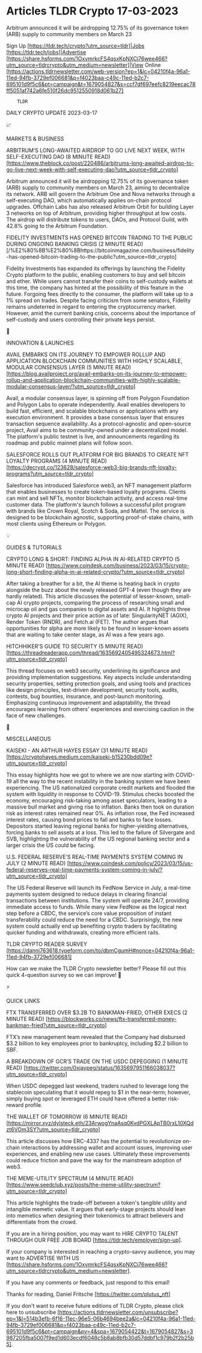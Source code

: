 # Articles TLDR Crypto 17-03-2023

Arbitrum announced it will be airdropping 12.75% of its governance
token (ARB) supply to community members on March 23  

Sign Up [https://tldr.tech/crypto?utm_source=tldr]|Jobs
[https://tldr.tech/jobs]|Advertise
[https://share.hsforms.com/1OxvmrkcFS4qsxKpNXCi76wee466?utm_source=tldrcrypto&utm_medium=newsletter]|View
Online
[https://actions.tldrnewsletter.com/web-version?ep=1&lc=04210f4a-96a1-11ed-94fb-3729ef006681&p=f4023baa-c49c-11ed-b2c7-695101d9f5c6&pt=campaign&t=1679054827&s=ccf7df697eefc8219eecac78ff5051af742a6fe510f26dc9512550918d061b27]


		TLDR 

DAILY CRYPTO UPDATE 2023-03-17

📈 

MARKETS & BUSINESS

ARBITRUM’S LONG-AWAITED AIRDROP TO GO LIVE NEXT WEEK, WITH
SELF-EXECUTING DAO (8 MINUTE READ)
[https://www.theblock.co/post/220486/arbitrums-long-awaited-airdrop-to-go-live-next-week-with-self-executing-dao?utm_source=tldr_crypto]


Arbitrum announced it will be airdropping 12.75% of its governance
token (ARB) supply to community members on March 23, aiming to
decentralize its network. ARB will govern the Arbitrum One and Nova
networks through a self-executing DAO, which automatically applies
on-chain protocol upgrades. Offchain Labs has also released Arbitrum
Orbit for building Layer 3 networks on top of Arbitrum, providing
higher throughput at low costs. The airdrop will distribute tokens to
users, DAOs, and Protocol Guild, with 42.8% going to the Arbitrum
Foundation. 

FIDELITY INVESTMENTS HAS OPENED BITCOIN TRADING TO THE PUBLIC DURING
ONGOING BANKING CRISIS (2 MINUTE READ)
[/%E2%80%8B%E2%80%8Bhttps://bitcoinmagazine.com/business/fidelity-has-opened-bitcoin-trading-to-the-public?utm_source=tldr_crypto]


Fidelity Investments has expanded its offerings by launching the
Fidelity Crypto platform to the public, enabling customers to buy and
sell bitcoin and ether. While users cannot transfer their coins to
self-custody wallets at this time, the company has hinted at the
possibility of this feature in the future. Forgoing fees directly to
the consumer, the platform will take up to a 1% spread on trades.
Despite facing criticism from some senators, Fidelity remains
undeterred in regard to entering the cryptocurrency market. However,
amid the current banking crisis, concerns about the importance of
self-custody and users controlling their private keys persist. 

🚀 

INNOVATION & LAUNCHES

AVAIL EMBARKS ON ITS JOURNEY TO EMPOWER ROLLUP AND APPLICATION
BLOCKCHAIN COMMUNITIES WITH HIGHLY SCALABLE, MODULAR CONSENSUS LAYER
(5 MINUTE READ)
[https://blog.availproject.org/avail-embarks-on-its-journey-to-empower-rollup-and-application-blockchain-communities-with-highly-scalable-modular-consensus-layer/?utm_source=tldr_crypto]


Avail, a modular consensus layer, is spinning off from Polygon
Foundation and Polygon Labs to operate independently. Avail enables
developers to build fast, efficient, and scalable blockchains or
applications with any execution environment. It provides a base
consensus layer that ensures transaction sequence availability. As a
protocol-agnostic and open-source project, Avail aims to be
community-owned under a decentralized model. The platform's public
testnet is live, and announcements regarding its roadmap and public
mainnet plans will follow soon. 

SALESFORCE ROLLS OUT PLATFORM FOR BIG BRANDS TO CREATE NFT LOYALTY
PROGRAMS (4 MINUTE READ)
[https://decrypt.co/123628/salesforce-web3-big-brands-nft-loyalty-programs?utm_source=tldr_crypto]


Salesforce has introduced Salesforce web3, an NFT management platform
that enables businesses to create token-based loyalty programs.
Clients can mint and sell NFTs, monitor blockchain activity, and
access real-time customer data. The platform's launch follows a
successful pilot program with brands like Crown Royal, Scotch & Soda,
and Mattel. The service is designed to be blockchain agnostic,
supporting proof-of-stake chains, with most clients using Ethereum or
Polygon. 

💡 

GUIDES & TUTORIALS

CRYPTO LONG & SHORT: FINDING ALPHA IN AI-RELATED CRYPTO (5 MINUTE
READ)
[https://www.coindesk.com/business/2023/03/15/crypto-long-short-finding-alpha-in-ai-related-crypto/?utm_source=tldr_crypto]


After taking a breather for a bit, the AI theme is heating back in
crypto alongside the buzz about the newly released GPT-4 (even though
they are hardly related). This article discusses the potential of
lesser-known, small-cap AI crypto projects, comparing the process of
researching small and microcap oil and gas companies to digital assets
and AI. It highlights three crypto AI projects and their price action
as of late: SingularityNET (AGIX), Render Token (RNDR), and Fetch.ai
(FET). The author argues that opportunities for alpha are more likely
to be found in lesser-known assets that are waiting to take center
stage, as AI was a few years ago. 

HITCHHIKER'S GUIDE TO SECURITY (5 MINUTE READ)
[https://threadreaderapp.com/thread/1635692405495324673.html?utm_source=tldr_crypto]


This thread focuses on web3 security, underlining its significance and
providing implementation suggestions. Key aspects include
understanding security properties, setting protection goals, and using
tools and practices like design principles, test-driven development,
security tools, audits, contests, bug bounties, insurance, and
post-launch monitoring. Emphasizing continuous improvement and
adaptability, the thread encourages learning from others' experiences
and exercising caution in the face of new challenges. 

🦄 

MISCELLANEOUS

KAISEKI - AN ARTHUR HAYES ESSAY (31 MINUTE READ)
[https://cryptohayes.medium.com/kaiseki-b15230bdd09e?utm_source=tldr_crypto]


This essay highlights how we got to where we are now starting with
COVID-19 all the way to the recent instability in the banking system
we have been experiencing. The US nationalized corporate credit
markets and flooded the system with liquidity in response to COVID-19.
Stimulus checks boosted the economy, encouraging risk-taking among
asset speculators, leading to a massive bull market and giving rise to
inflation. Banks then took on duration risk as interest rates remained
near 0%. As inflation rose, the Fed increased interest rates, causing
bond prices to fall and banks to face losses. Depositors started
leaving regional banks for higher-yielding alternatives, forcing banks
to sell assets at a loss. This led to the failure of Silvergate and
SVB, highlighting the vulnerability of the US regional banking sector
and a larger crisis the US could be facing. 

U.S. FEDERAL RESERVE’S REAL-TIME PAYMENTS SYSTEM COMING IN JULY (2
MINUTE READ)
[https://www.coindesk.com/policy/2023/03/15/us-federal-reserves-real-time-payments-system-coming-in-july/?utm_source=tldr_crypto]


The US Federal Reserve will launch its FedNow Service in July, a
real-time payments system designed to reduce delays in clearing
financial transactions between institutions. The system will operate
24/7, providing immediate access to funds. While many view FedNow as
the logical next step before a CBDC, the service’s core value
proposition of instant transferability could reduce the need for a
CBDC. Surprisingly, the new system could actually end up benefiting
crypto traders by facilitating quicker funding and withdrawals,
creating more efficient rails. 

TLDR CRYPTO READER SURVEY
[https://danni763618.typeform.com/to/dbmCgumH#nonce=04210f4a-96a1-11ed-94fb-3729ef006681]


How can we make the TLDR Crypto newsletter better? Please fill out
this quick 4-question survey so we can improve! 🙏 

⚡ 

QUICK LINKS

FTX TRANSFERRED OVER $3.2B TO BANKMAN-FRIED, OTHER EXECS (2 MINUTE
READ)
[https://blockworks.co/news/ftx-transferred-money-bankman-fried?utm_source=tldr_crypto]


FTX’s new management team revealed that the Company had disbursed
$3.2 billion to key employees prior to bankruptcy, including $2.2
billion to SBF. 

A BREAKDOWN OF GCR’S TRADE ON THE USDC DEPEGGING (1 MINUTE READ)
[https://twitter.com/0xjaypeg/status/1635697951166038037?utm_source=tldr_crypto]


When USDC depegged last weekend, traders rushed to leverage long the
stablecoin speculating that it would repeg to $1 in the near-term;
however, simply buying spot or leveraged ETH could have offered a
better risk-reward profile. 

THE WALLET OF TOMORROW (6 MINUTE READ)
[https://mirror.xyz/dylsteck.eth/23ArwogYnaAsq0KvdPGXLApTB0rxL10XQdzt6VOm3SY?utm_source=tldr_crypto]


This article discusses how ERC-4337 has the potential to revolutionize
on-chain interactions by addressing wallet and account issues,
improving user experiences, and enabling new use cases. Ultimately
these improvements could reduce friction and pave the way for the
mainstream adoption of web3. 

THE MEME-UTILITY SPECTRUM (4 MINUTE READ)
[https://www.seedclub.xyz/posts/the-meme-utility-spectrum?utm_source=tldr_crypto]


This article highlights the trade-off between a token's tangible
utility and intangible memetic value. It argues that early-stage
projects should lean into memetics when designing their tokenomics to
attract believers and differentiate from the crowd. 

If you are in a hiring position, you may want to HIRE CRYPTO TALENT
THROUGH OUR FREE JOB BOARD [https://tldr.tech/employer/sign-up]. 

If your company is interested in reaching a crypto-savvy audience, you
may want to ADVERTISE WITH US
[https://share.hsforms.com/1OxvmrkcFS4qsxKpNXCi76wee466?utm_source=tldrcrypto&utm_medium=newsletter].


If you have any comments or feedback, just respond to this email! 

Thanks for reading, 
Daniel Fritsche [https://twitter.com/plutus_nft] 

If you don't want to receive future editions of TLDR Crypto,
please click here to unsubscribe
[https://actions.tldrnewsletter.com/unsubscribe?ep=1&l=514b3efb-6f16-11ec-96e5-06b4694bee2a&lc=04210f4a-96a1-11ed-94fb-3729ef006681&p=f4023baa-c49c-11ed-b2c7-695101d9f5c6&pt=campaign&pv=4&spa=1679054422&t=1679054827&s=3987205fba5007f9ed1d603ecdf6048c5b8ab8bfb30d57ddbf1c979b2f2b25b5].


 